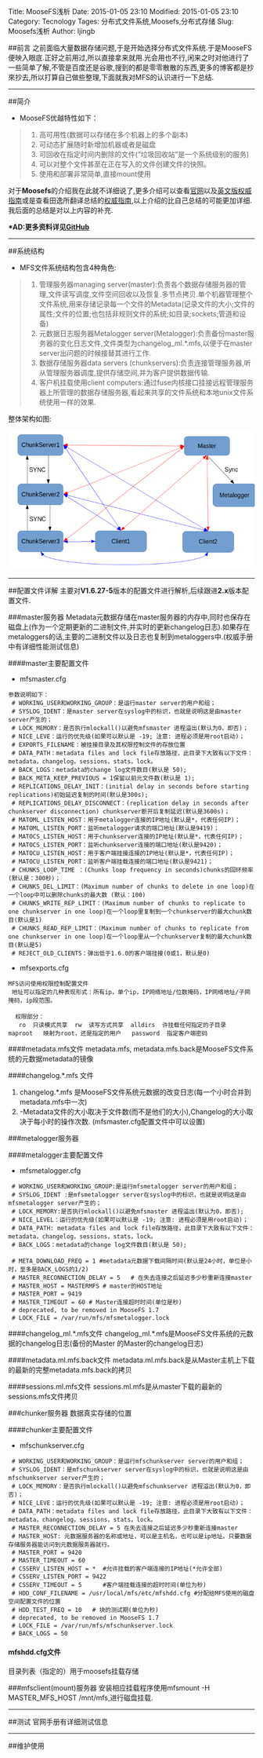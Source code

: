 Title: MooseFS浅析
Date: 2015-01-05 23:10
Modified: 2015-01-05 23:10
Category: Tecnology
Tages: 分布式文件系统,Moosefs,分布式存储
Slug: Moosefs浅析
Author: ljingb

##前言
之前面临大量数据存储问题,于是开始选择分布式文件系统.于是MooseFS便映入眼底.正好之前用过,所以直接拿来就用.光会用也不行,闲来之时对他进行了一些简单了解,不管是百度还是谷歌,搜到的都是零零散散的东西,更多的博客都是抄來抄去,所以打算自己做些整理,下面就我对MFS的认识进行一下总结.

* * *

##简介
* MooseFS优越特性如下：
> 1. 高可用性(数据可以存储在多个机器上的多个副本)
> 2. 可动态扩展随时新增加机器或者是磁盘
> 3. 可回收在指定时间内删除的文件(“垃圾回收站”是一个系统级别的服务)
> 4. 可以对整个文件甚至在正在写入的文件创建文件的快照。
> 5. 使用和部署非常简单,直接mount使用

对于**Moosefs**的介绍我在此就不详细说了,更多介绍可以查看[官网][1]以及[英文版权威指南][2]或是查看田逸所翻译总结的[权威指南][3],以上介绍的比自己总结的可能更加详细.我后面的总结是对以上内容的补充.

**\*AD:更多资料详见[GitHub][4]**

[1]: http://www.moosefs.org/
[2]: http://www.moosefs.com/how_to_get.html
[3]: https://github.com/bigbo/tools/blob/master/study/mfs/MooseFS%E6%9D%83%E5%A8%81%E6%8C%87%E5%8D%97.pdf
[4]: https://github.com/bigbo/tools/tree/master/study/mfs

* * *

##系统结构
* MFS文件系统结构包含4种角色:
> 1. 管理服务器managing server(master):负责各个数据存储服务器的管理,文件读写调度,文件空间回收以及恢复.多节点拷贝.单个机器管理整个文件系统,用来存储记录每一个文件的Metadata(记录文件的大小;文件的属性;文件的位置;也包括非规则文件的系统;如目录;sockets;管道和设备)
> 2. 元数据日志服务器Metalogger server(Metalogger):负责备份master服务器的变化日志文件,文件类型为changelog_ml.\*.mfs,以便于在master server出问题的时候接替其进行工作.
> 3. 数据存储服务器data servers (chunkservers):负责连接管理服务器,听从管理服务器调度,提供存储空间,并为客户提供数据传输.
> 4. 客户机挂载使用client computers:通过fuse内核接口挂接远程管理服务器上所管理的数据存储服务器,看起来共享的文件系统和本地unix文件系统使用一样的效果.

整体架构如图:

![MFS架构图](/pictures/mfs_pic3.png)

* * *

##配置文件详解
主要对**V1.6.27-5**版本的配置文件进行解析,后续跟进**2.x**版本配置文件.

###master服务器
Metadata元数据存储在master服务器的内存中,同时也保存在磁盘上(作为一个定期更新的二进制文件,并实时的更新changelog日志).如果存在metaloggers的话,主要的二进制文件以及日志也复制到metaloggers中.(权威手册中有详细性能测试信息)

####master主要配置文件

* mfsmaster.cfg
```
参数说明如下：
 # WORKING_USER和WORKING_GROUP：是运行master server的用户和组；
 # SYSLOG_IDENT：是master server在syslog中的标识，也就是说明这是由master server产生的；
 # LOCK_MEMORY：是否执行mlockall()以避免mfsmaster 进程溢出(默认为0，即否)；
 # NICE_LEVE：运行的优先级(如果可以默认是 -19; 注意: 进程必须是用root启动)；
 # EXPORTS_FILENAME：被挂接目录及其权限控制文件的存放位置 
 # DATA_PATH：metadata files and lock file存放路径，此目录下大致有以下文件：metadata，changelog，sessions，stats，lock。
 # BACK_LOGS：metadata的change log文件数目(默认是 50);
 # BACK_META_KEEP_PREVIOUS = 1保留以前元文件数(默认是 1);
 # REPLICATIONS_DELAY_INIT：(initial delay in seconds before starting replications)初始延迟复制的时间(默认是300s);
 # REPLICATIONS_DELAY_DISCONNECT：(replication delay in seconds after chunkserver disconnection) chunkserver断开后复制延迟(默认是3600s)；
 # MATOML_LISTEN_HOST：用于metalogger连接的IP地址(默认是*，代表任何IP)；
 # MATOML_LISTEN_PORT：监听metalogger请求的端口地址(默认是9419)；
 # MATOCS_LISTEN_HOST：用于chunkserver连接的IP地址(默认是*，代表任何IP)；
 # MATOCS_LISTEN_PORT：监听chunkserver连接的端口地址(默认是9420)；
 # MATOCU_LISTEN_HOST：用于客户端挂接连接的IP地址(默认是*，代表任何IP)；
 # MATOCU_LISTEN_PORT：监听客户端挂载连接的端口地址(默认是9421)；
 # CHUNKS_LOOP_TIME ：(Chunks loop frequency in seconds)chunks的回环频率(默认是：300秒)；
 # CHUNKS_DEL_LIMIT：(Maximum number of chunks to delete in one loop)在一个loop中可以删除chunks的最大数 (默认：100)
 # CHUNKS_WRITE_REP_LIMIT：(Maximum number of chunks to replicate to one chunkserver in one loop)在一个loop里复制到一个chunkserver的最大chunk数目(默认是1)
 # CHUNKS_READ_REP_LIMIT：(Maximum number of chunks to replicate from one chunkserver in one loop)在一个loop里从一个chunkserver复制的最大chunk数目(默认是5)
 # REJECT_OLD_CLIENTS：弹出低于1.6.0的客户端挂接(0或1，默认是0)
```

* mfsexports.cfg
```
MFS访问使用权限控制配置文件
 地址可以指定的几种表现形式：所有ip，单个ip，IP网络地址/位数掩码，IP网络地址/子网掩码，ip段范围。

  权限部分：
   ro  只读模式共享  rw  读写方式共享  alldirs  许挂载任何指定的子目录  maproot   映射为root，还是指定的用户   password  指定客户端密码

```

####metadata.mfs文件
metadata.mfs, metadata.mfs.back是MooseFS文件系统的元数据metadata的镜像

####changelog.\*.mfs 文件
1. changelog.\*.mfs 是MooseFS文件系统元数据的改变日志(每一个小时合并到metadata.mfs中一次)
2. -Metadata文件的大小取决于文件数(而不是他们的大小),Changelog的大小取决于每小时的操作次数.
(mfsmaster.cfg配置文件中可以设置)

###metalogger服务器

####metalogger主要配置文件
* mfsmetalogger.cfg
```
 # WORKING_USER和WORKING_GROUP:是运行mfsmetalogger server的用户和组；
 # SYSLOG_IDENT :是mfsmetalogger server在syslog中的标识，也就是说明这是由mfsmetalogger server产生的；
 # LOCK_MEMORY:是否执行mlockall()以避免mfsmaster 进程溢出(默认为0，即否);
 # NICE_LEVEL：运行的优先级(如果可以默认是 -19; 注意: 进程必须是用root启动)；
 # DATA_PATH: metadata files and lock file存放路径，此目录下大致有以下文件：metadata，changelog，sessions，stats，lock。
 # BACK_LOGS：metadata的change log文件数目(默认是 50);

 # META_DOWNLOAD_FREQ = 1 #metadata元数据下载间隔时间(默认是24小时，单位是小时，至多是BACK_LOGS的1/2)
 # MASTER_RECONNECTION_DELAY = 5   # 在失去连接之后延迟多少秒重新连接master
 # MASTER_HOST = MASTERMFS # master的HOST地址
 # MASTER_PORT = 9419
 # MASTER_TIMEOUT = 60 # Master连接超时时间(单位是秒)
 # deprecated, to be removed in MooseFS 1.7
 # LOCK_FILE = /var/run/mfs/mfsmetalogger.lock
```

####changelog_ml.\*.mfs文件
 changelog_ml.\*.mfs是MooseFS文件系统的元数据的changelog日志(备份的Master 的Master的changelog日志)

####metadata.ml.mfs.back文件
 metadata.ml.mfs.back是从Master主机上下载的最新的完整metadata.mfs.back的拷贝

####sessions.ml.mfs文件
 sessions.ml.mfs是从master下载的最新的sessions.mfs文件拷贝

###chunker服务器
数据真实存储的位置

####chunker主要配置文件

* mfschunkserver.cfg
```
 # WORKING_USER和WORKING_GROUP：是运行mfschunkserver server的用户和组；
 # SYSLOG_IDENT：是mfschunkserver server在syslog中的标识，也就是说明这是由mfschunkserver server产生的；
 # LOCK_MEMORY：是否执行mlockall()以避免mfschunkserver 进程溢出(默认为0，即否)；
 # NICE_LEVE：运行的优先级(如果可以默认是 -19; 注意: 进程必须是用root启动)；
 # DATA_PATH：metadata files and lock file存放路径，此目录下大致有以下文件：metadata，changelog，sessions，stats，lock。
 # MASTER_RECONNECTION_DELAY = 5 在失去连接之后延迟多少秒重新连接master
 # MASTER_HOST: 元数据服务器的名称或地址，可以是主机名，也可以是ip地址。只要数据存储服务器能访问到元数据服务器就行。
 # MASTER_PORT = 9420
 # MASTER_TIMEOUT = 60
 # CSSERV_LISTEN_HOST = *  #允许挂载的客户端连接的IP地址(*允许全部)
 # CSSERV_LISTEN_PORT = 9422
 # CSSERV_TIMEOUT = 5      #客户端挂载连接的超时时间(单位为秒)
 # HDD_CONF_FILENAME = /usr/local/mfs/etc/mfshdd.cfg #分配给MFS使用的磁盘空间配置文件的位置
 # HDD_TEST_FREQ = 10   # 块的测试期(单位为秒)
 # deprecated, to be removed in MooseFS 1.7
 # LOCK_FILE = /var/run/mfs/mfschunkserver.lock
 # BACK_LOGS = 50
```

#### mfshdd.cfg文件
 目录列表（指定的）用于moosefs挂载存储

###mfsclient(mount)服务器
 安装相应挂载程序使用mfsmount -H MASTER_MFS_HOST /mnt/mfs,进行磁盘挂载.

* * *

##测试
 官网手册有详细测试信息

* * *

##维护使用

